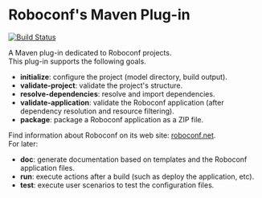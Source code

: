 # Roboconf's Maven Plug-in
[![Build Status](http://travis-ci.org/roboconf/roboconf-maven-plugin.png?branch=master)](http://travis-ci.org/roboconf/roboconf-maven-plugin)

A Maven plug-in dedicated to Roboconf projects.  
This plug-in supports the following goals.

* **initialize**: configure the project (model directory, build output).
* **validate-project**: validate the project's structure.
* **resolve-dependencies**: resolve and import dependencies.
* **validate-application**: validate the Roboconf application (after dependency resolution and resource filtering).
* **package**: package a Roboconf application as a ZIP file.

Find information about Roboconf on its web site: [roboconf.net](http://roboconf.net).  
For later:

* **doc**: generate documentation based on templates and the Roboconf application files.
* **run**: execute actions after a build (such as deploy the application, etc).
* **test**: execute user scenarios to test the configuration files.
